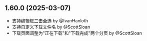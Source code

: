 ## 1.60.0 (2025-03-07)

* 支持编辑框三击全选 by @IvanHanloth
* 支持自定义下载文件名 by @ScottSloan
* 下载页面调整为"正在下载"和"下载完成"两个分页 by @ScottSloan